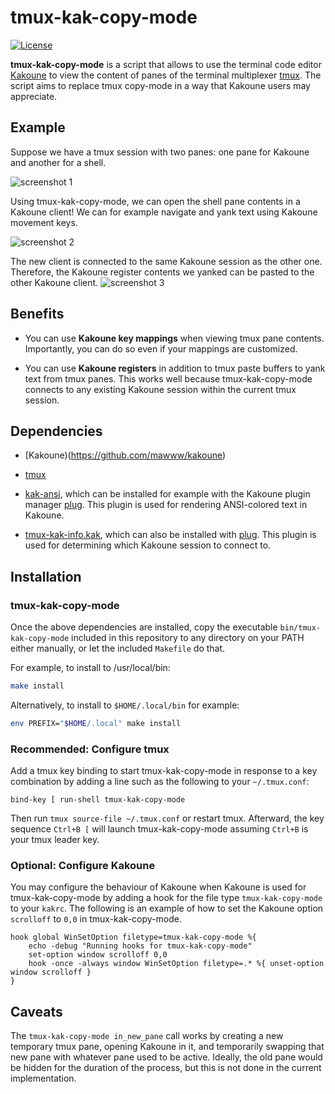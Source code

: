 # tmux-kak-copy-mode

[![License](https://img.shields.io/github/license/jbomanson/tmux-kak-copy-mode)](https://opensource.org/licenses/Apache-2.0)

**tmux-kak-copy-mode** is a script that allows to use the terminal code editor
[Kakoune](https://github.com/mawww/kakoune)
to view the content of panes
of the terminal multiplexer [tmux](https://github.com/tmux/tmux).
The script aims to replace tmux copy-mode in a way that Kakoune users may appreciate.

## Example

Suppose we have a tmux session with two panes: one pane for Kakoune and another for a shell.

![screenshot 1](https://user-images.githubusercontent.com/11866614/104899419-7e54b300-5983-11eb-9459-38e5003fc07d.png)

Using tmux-kak-copy-mode, we can open the shell pane contents in a Kakoune client!
We can for example navigate and yank text using Kakoune movement keys.

![screenshot 2](https://user-images.githubusercontent.com/11866614/104899431-814fa380-5983-11eb-9890-9e4779665ac5.png)

The new client is connected to the same Kakoune session as the other one.
Therefore, the Kakoune register contents we yanked can be pasted to the other Kakoune client.
![screenshot 3](https://user-images.githubusercontent.com/11866614/104899440-83b1fd80-5983-11eb-846c-d714e3fe5b5f.png)

## Benefits

- You can use **Kakoune key mappings** when viewing tmux pane contents.
  Importantly, you can do so even if your mappings are customized.

- You can use **Kakoune registers** in addition to tmux paste buffers
  to yank text from tmux panes.
  This works well because tmux-kak-copy-mode connects to any existing
  Kakoune session within the current tmux session.

## Dependencies

- [Kakoune)(https://github.com/mawww/kakoune)

- [tmux](https://github.com/tmux/tmux)

- [kak-ansi](https://github.com/eraserhd/kak-ansi),
  which can be installed for example with the Kakoune plugin manager
  [plug](https://github.com/andreyorst/plug.kak).
  This plugin is used for rendering ANSI-colored text in Kakoune.

- [tmux-kak-info.kak](https://github.com/jbomanson/tmux-kak-info.kak),
  which can also be installed with
  [plug](https://github.com/andreyorst/plug.kak).
  This plugin is used for determining which Kakoune session to connect to.

## Installation

### tmux-kak-copy-mode

Once the above dependencies are installed, copy the executable
`bin/tmux-kak-copy-mode` included in this repository to any directory on your
PATH either manually, or let the included `Makefile`
do that.

For example, to install to /usr/local/bin:
```sh
make install
```

Alternatively, to install to `$HOME/.local/bin` for example:
```sh
env PREFIX="$HOME/.local" make install
```

### Recommended: Configure tmux

Add a tmux key binding to start tmux-kak-copy-mode in response to a key combination by
adding a line such as the following to your `~/.tmux.conf`:

```tmux
bind-key [ run-shell tmux-kak-copy-mode
```

Then run `tmux source-file ~/.tmux.conf` or restart tmux.
Afterward, the key sequence `Ctrl+B [` will launch tmux-kak-copy-mode assuming `Ctrl+B` is your tmux leader key.

### Optional: Configure Kakoune

You may configure the behaviour of Kakoune when Kakoune is used for
tmux-kak-copy-mode by adding a hook for the file type `tmux-kak-copy-mode`
to your `kakrc`.
The following is an example of how to set the Kakoune option `scrolloff` to
`0,0` in tmux-kak-copy-mode.

```kak
hook global WinSetOption filetype=tmux-kak-copy-mode %{
    echo -debug "Running hooks for tmux-kak-copy-mode"
    set-option window scrolloff 0,0
    hook -once -always window WinSetOption filetype=.* %{ unset-option window scrolloff }
}
```

## Caveats

The `tmux-kak-copy-mode in_new_pane` call works by creating a new temporary tmux
pane, opening Kakoune in it, and temporarily swapping that new pane with
whatever pane used to be active.
Ideally, the old pane would be hidden for the duration of the process, but this
is not done in the current implementation.

